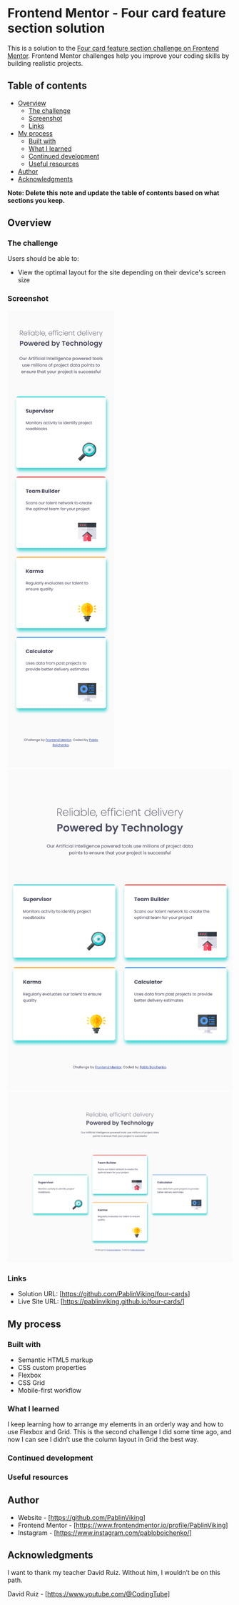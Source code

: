 # Frontend Mentor - Four card feature section solution

This is a solution to the [Four card feature section challenge on Frontend Mentor](https://www.frontendmentor.io/challenges/four-card-feature-section-weK1eFYK). Frontend Mentor challenges help you improve your coding skills by building realistic projects. 

## Table of contents

- [Overview](#overview)
  - [The challenge](#the-challenge)
  - [Screenshot](#screenshot)
  - [Links](#links)
- [My process](#my-process)
  - [Built with](#built-with)
  - [What I learned](#what-i-learned)
  - [Continued development](#continued-development)
  - [Useful resources](#useful-resources)
- [Author](#author)
- [Acknowledgments](#acknowledgments)

**Note: Delete this note and update the table of contents based on what sections you keep.**

## Overview

### The challenge

Users should be able to:

- View the optimal layout for the site depending on their device's screen size

### Screenshot
![alt text](<375px View.png>) 
![alt text](<768px View.png>) 
![alt text](<1440px view.png>)

### Links

- Solution URL: [https://github.com/PablinViking/four-cards]
- Live Site URL: [https://pablinviking.github.io/four-cards/]

## My process

### Built with

- Semantic HTML5 markup
- CSS custom properties
- Flexbox
- CSS Grid
- Mobile-first workflow




### What I learned

I keep learning how to arrange my elements in an orderly way and how to use Flexbox and Grid. 
This is the second challenge I did some time ago, and now I can see I didn’t use the column layout in Grid the best way.

### Continued development



### Useful resources



## Author

- Website - [https://github.com/PablinViking]
- Frontend Mentor - [https://www.frontendmentor.io/profile/PablinViking]
- Instagram - [https://www.instagram.com/pabloboichenko/]



## Acknowledgments

I want to thank my teacher David Ruiz. Without him, I wouldn’t be on this path.

David Ruiz - [https://www.youtube.com/@CodingTube]
